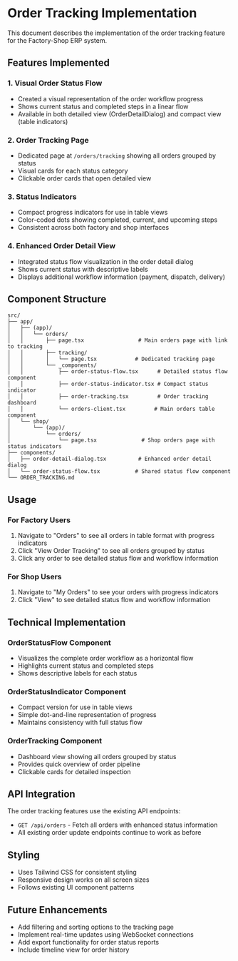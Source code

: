 # Order Tracking Implementation

This document describes the implementation of the order tracking feature for the Factory-Shop ERP system.

## Features Implemented

### 1. Visual Order Status Flow
- Created a visual representation of the order workflow progress
- Shows current status and completed steps in a linear flow
- Available in both detailed view (OrderDetailDialog) and compact view (table indicators)

### 2. Order Tracking Page
- Dedicated page at `/orders/tracking` showing all orders grouped by status
- Visual cards for each status category
- Clickable order cards that open detailed view

### 3. Status Indicators
- Compact progress indicators for use in table views
- Color-coded dots showing completed, current, and upcoming steps
- Consistent across both factory and shop interfaces

### 4. Enhanced Order Detail View
- Integrated status flow visualization in the order detail dialog
- Shows current status with descriptive labels
- Displays additional workflow information (payment, dispatch, delivery)

## Component Structure

```
src/
├── app/
│   ├── (app)/
│   │   └── orders/
│   │       ├── page.tsx                 # Main orders page with link to tracking
│   │       ├── tracking/
│   │       │   └── page.tsx            # Dedicated tracking page
│   │       └── _components/
│   │           ├── order-status-flow.tsx      # Detailed status flow component
│   │           ├── order-status-indicator.tsx # Compact status indicator
│   │           ├── order-tracking.tsx         # Order tracking dashboard
│   │           └── orders-client.tsx         # Main orders table component
│   └── shop/
│       └── (app)/
│           └── orders/
│               └── page.tsx              # Shop orders page with status indicators
├── components/
│   ├── order-detail-dialog.tsx          # Enhanced order detail dialog
│   └── order-status-flow.tsx           # Shared status flow component
└── ORDER_TRACKING.md
```

## Usage

### For Factory Users
1. Navigate to "Orders" to see all orders in table format with progress indicators
2. Click "View Order Tracking" to see all orders grouped by status
3. Click any order to see detailed status flow and workflow information

### For Shop Users
1. Navigate to "My Orders" to see your orders with progress indicators
2. Click "View" to see detailed status flow and workflow information

## Technical Implementation

### OrderStatusFlow Component
- Visualizes the complete order workflow as a horizontal flow
- Highlights current status and completed steps
- Shows descriptive labels for each status

### OrderStatusIndicator Component
- Compact version for use in table views
- Simple dot-and-line representation of progress
- Maintains consistency with full status flow

### OrderTracking Component
- Dashboard view showing all orders grouped by status
- Provides quick overview of order pipeline
- Clickable cards for detailed inspection

## API Integration
The order tracking features use the existing API endpoints:
- `GET /api/orders` - Fetch all orders with enhanced status information
- All existing order update endpoints continue to work as before

## Styling
- Uses Tailwind CSS for consistent styling
- Responsive design works on all screen sizes
- Follows existing UI component patterns

## Future Enhancements
- Add filtering and sorting options to the tracking page
- Implement real-time updates using WebSocket connections
- Add export functionality for order status reports
- Include timeline view for order history